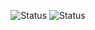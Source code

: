 

<div align="center">
  
![Status](https://github-readme-stats.vercel.app/api?username=ViniciusGregorine&show_icons=true&theme=radical)
![Status](https://github-readme-streak-stats.herokuapp.com/?user=ViniciusGregorine&show_icons=true&theme=radical)
  
</div>

<!--
**ViniciusGregorine/ViniciusGregorine** is a ✨ _special_ ✨ repository because its `README.md` (this file) appears on your GitHub profile.

Here are some ideas to get you started:

- 🔭 I’m currently working on ...
- 🌱 I’m currently learning ...
- 👯 I’m looking to collaborate on ...
- 🤔 I’m looking for help with ...
- 💬 Ask me about ...
- 📫 How to reach me: ...
- 😄 Pronouns: ...
- ⚡ Fun fact: ...
-->

